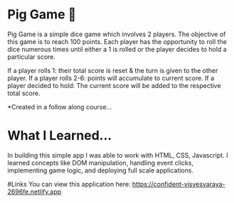 # Pig Game 🐽
Pig Game is a simple dice game which involves 2 players. The objective of this game is to reach 100 points. Each player has the opportunity to roll the dice numerous times until either a 1 is rolled or the player decides to hold a particular score. 

If a player rolls 1: their total score is reset & the turn is given to the other player.
If a player rolls 2-6: points will accumulate to current score. 
If a player decided to hold: The current score will be added to the respective total score.

*Created in a follow along course...


# What I Learned...
In building this simple app I was able to work with HTML, CSS, Javascript. I learned concepts like DOM manipulation, handling event clicks, implementing game logic, and deploying full scale applications. 

#Links
You can view this application here: https://confident-visvesvaraya-2696fe.netlify.app
